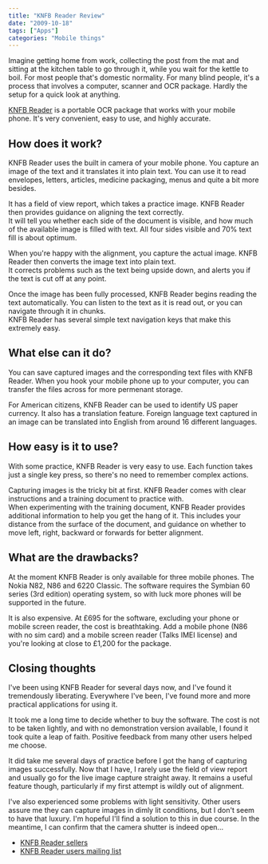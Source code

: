 ```yaml
---
title: "KNFB Reader Review"
date: "2009-10-18"
tags: ["Apps"]
categories: "Mobile things"
---
```


Imagine getting home from work, collecting the post from the mat and sitting at the kitchen table to go through it, while you wait for the kettle to boil. For most people that's domestic normality. For many blind people, it's a process that involves a computer, scanner and OCR package. Hardly the setup for a quick look at anything.

[KNFB Reader](https://www.knfbreader.com) is a portable OCR package that works with your mobile phone. It's very convenient, easy to use, and highly accurate.

## How does it work?

KNFB Reader uses the built in camera of your mobile phone. You capture an image of the text and it translates it into plain text. You can use it to read envelopes, letters, articles, medicine packaging, menus and quite a bit more besides.

It has a field of view report, which takes a practice image. KNFB Reader then provides guidance on aligning the text correctly.  
It will tell you whether each side of the document is visible, and how much of the available image is filled with text. All four sides visible and 70% text fill is about optimum.

When you're happy with the alignment, you capture the actual image. KNFB Reader then converts the image text into plain text.  
It corrects problems such as the text being upside down, and alerts you if the text is cut off at any point.

Once the image has been fully processed, KNFB Reader begins reading the text automatically. You can listen to the text as it is read out, or you can navigate through it in chunks.  
KNFB Reader has several simple text navigation keys that make this extremely easy.

## What else can it do?

You can save captured images and the corresponding text files with KNFB Reader. When you hook your mobile phone up to your computer, you can transfer the files across for more permenant storage.

For American citizens, KNFB Reader can be used to identify US paper currency. It also has a translation feature. Foreign language text captured in an image can be translated into English from around 16 different languages.

## How easy is it to use?

With some practice, KNFB Reader is very easy to use. Each function takes just a single key press, so there's no need to remember complex actions.

Capturing images is the tricky bit at first. KNFB Reader comes with clear instructions and a training document to practice with.  
When experimenting with the training document, KNFB Reader provides additional information to help you get the hang of it. This includes your distance from the surface of the document, and guidance on whether to move left, right, backward or forwards for better alignment.

## What are the drawbacks?

At the moment KNFB Reader is only available for three mobile phones. The Nokia N82, N86 and 6220 Classic. The software requires the Symbian 60 series (3rd edition) operating system, so with luck more phones will be supported in the future.

It is also expensive. At £695 for the software, excluding your phone or mobile screen reader, the cost is breathtaking. Add a mobile phone (N86 with no sim card) and a mobile screen reader (Talks IMEI license) and you're looking at close to £1,200 for the package.

## Closing thoughts

I've been using KNFB Reader for several days now, and I've found it tremendously liberating. Everywhere I've been, I've found more and more practical applications for using it.

It took me a long time to decide whether to buy the software. The cost is not to be taken lightly, and with no demonstration version available, I found it took quite a leap of faith. Positive feedback from many other users helped me choose.

It did take me several days of practice before I got the hang of capturing images successfully. Now that I have, I rarely use the field of view report and usually go for the live image capture straight away. It remains a useful feature though, particularly if my first attempt is wildly out of alignment.

I've also experienced some problems with light sensitivity. Other users assure me they can capture images in dimly lit conditions, but I don't seem to have that luxury. I'm hopeful I'll find a solution to this in due course. In the meantime, I can confirm that the camera shutter is indeed open...

* [KNFB Reader sellers](https://www.knfbreader.com/purchase.php)
* [KNFB Reader users mailing list](https://www.nfbnet.org/mailman/listinfo/reader-users_nfbnet.org)
